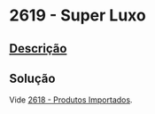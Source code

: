 # 2619 - Super Luxo

## [Descrição](https://www.beecrowd.com.br/judge/pt/problems/view/2619)

## Solução

Vide [2618 - Produtos Importados](../2618/README.md).